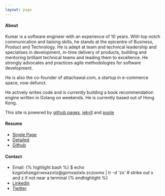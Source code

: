 ```yaml
---
layout: page
---
```


<h4>About</h4>
<p>Kumar is a software engineer with an experience of 10 years. With top notch communication and liaising skills, he stands at the epicentre of Business, Product and Technology. He is adept at team and technical leadership and specialises in development, in-time delivery of products, building and mentoring brilliant technical teams and leading them to excellence. He strongly advocates and practices agile methodologies for software development.
</p>
<p>He is also the co-founder of attachawal.com, a startup in e-commerce space, now defunct.</p>
<p>He actively writes code and is currently building a book recommendation engine written in Golang on weekends. He is currently based out of Hong Kong.
<p>This site is powered by <a href="https://pages.github.com">github pages</a>, <a href="http://jekyllrb.com">jekyll</a> and <a href="https://github.com/poole/poole">poole</a>
</p>
<h4>Resume</h4>
  <ul>
    <li>
      <a href="https://www.dropbox.com/s/dfs3ezuisrrznwt/KumarGaurav-Brief.pdf?dl=0">Single Page</a></li>
    <li>
      <a href="https://www.dropbox.com/s/wzye8fd3wf0wpwq/KumarGaurav-Detailed.pdf?dl=0">Detailed</a></li>
    <li><a href="http://github.com/kgthegreat">Github</a></li>  
  </ul>
  <h4>Contact</h4>
  <ul>
    <li> Email:
{% highlight bash %}
$ echo kzgxtxhzegzrxexazxtz@gzmxazixlx.zczoxmx | tr -d 'zx'
# strike out x and z if not near a terminal
{% endhighlight %}
   </li>        
    <li><a href="http://linkedin.com/in/kgthegreat">Linkedin</a></li>  
    <li><a href="http://twitter.com/kgthegreat">Twitter</a></li>  
  </ul>
